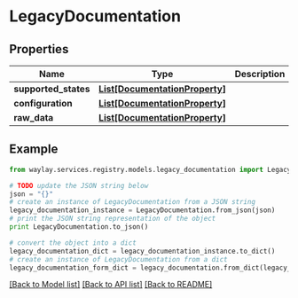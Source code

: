 # LegacyDocumentation


## Properties

Name | Type | Description | Notes
------------ | ------------- | ------------- | -------------
**supported_states** | [**List[DocumentationProperty]**](DocumentationProperty.md) |  | 
**configuration** | [**List[DocumentationProperty]**](DocumentationProperty.md) |  | 
**raw_data** | [**List[DocumentationProperty]**](DocumentationProperty.md) |  | 

## Example

```python
from waylay.services.registry.models.legacy_documentation import LegacyDocumentation

# TODO update the JSON string below
json = "{}"
# create an instance of LegacyDocumentation from a JSON string
legacy_documentation_instance = LegacyDocumentation.from_json(json)
# print the JSON string representation of the object
print LegacyDocumentation.to_json()

# convert the object into a dict
legacy_documentation_dict = legacy_documentation_instance.to_dict()
# create an instance of LegacyDocumentation from a dict
legacy_documentation_form_dict = legacy_documentation.from_dict(legacy_documentation_dict)
```
[[Back to Model list]](../README.md#documentation-for-models) [[Back to API list]](../README.md#documentation-for-api-endpoints) [[Back to README]](../README.md)


